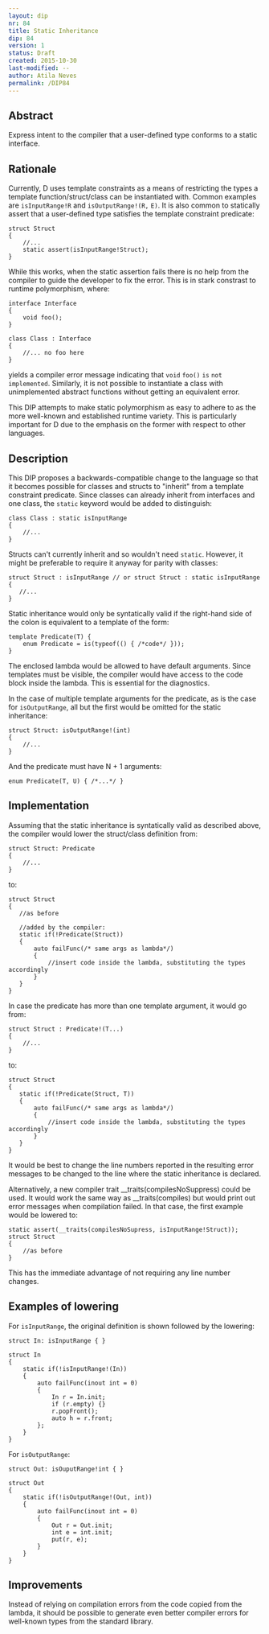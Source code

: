 ```yaml
---
layout: dip
nr: 84
title: Static Inheritance
dip: 84
version: 1
status: Draft
created: 2015-10-30
last-modified: --
author: Atila Neves
permalink: /DIP84
---
```


Abstract
--------

Express intent to the compiler that a user-defined type conforms to a
static interface.

Rationale
---------

Currently, D uses template constraints as a means of restricting the
types a template function/struct/class can be instantiated with. Common
examples are `isInputRange!R` and `isOutputRange!(R,` `E)`. It is also
common to statically assert that a user-defined type satisfies the
template constraint predicate:

``` {.D}
struct Struct
{
    //...
    static assert(isInputRange!Struct);
}
```

While this works, when the static assertion fails there is no help from
the compiler to guide the developer to fix the error. This is in stark
constrast to runtime polymorphism, where:

``` {.D}
interface Interface
{
    void foo();
}

class Class : Interface
{
    //... no foo here
}
```

yields a compiler error message indicating that `void` `foo()` `is`
`not` `implemented`. Similarly, it is not possible to instantiate a
class with unimplemented abstract functions without getting an
equivalent error.

This DIP attempts to make static polymorphism as easy to adhere to as
the more well-known and established runtime variety. This is
particularly important for D due to the emphasis on the former with
respect to other languages.

Description
-----------

This DIP proposes a backwards-compatible change to the language so that
it becomes possible for classes and structs to "inherit" from a template
constraint predicate. Since classes can already inherit from interfaces
and one class, the `static` keyword would be added to distinguish:

``` {.D}
class Class : static isInputRange
{
    //...
}
```

Structs can't currently inherit and so wouldn't need `static`. However,
it might be preferable to require it anyway for parity with classes:

``` {.D}
struct Struct : isInputRange // or struct Struct : static isInputRange
{
   //...
}
```

Static inheritance would only be syntatically valid if the right-hand
side of the colon is equivalent to a template of the form:

``` {.D}
template Predicate(T) {
    enum Predicate = is(typeof(() { /*code*/ }));
}
```

The enclosed lambda would be allowed to have default arguments. Since
templates must be visible, the compiler would have access to the code
block inside the lambda. This is essential for the diagnostics.

In the case of multiple template arguments for the predicate, as is the
case for `isOutputRange`, all but the first would be omitted for the
static inheritance:

``` {.D}
struct Struct: isOutputRange!(int)
{
    //...
}
```

And the predicate must have N + 1 arguments:

``` {.D}
enum Predicate(T, U) { /*...*/ }
```

Implementation
--------------

Assuming that the static inheritance is syntatically valid as described
above, the compiler would lower the struct/class definition from:

``` {.D}
struct Struct: Predicate
{
    //...
}
```

to:

``` {.D}
struct Struct
{
   //as before

   //added by the compiler:
   static if(!Predicate(Struct))
   {
       auto failFunc(/* same args as lambda*/)
       {
           //insert code inside the lambda, substituting the types accordingly
       }
   }
}
```

In case the predicate has more than one template argument, it would go
from:

``` {.D}
struct Struct : Predicate!(T...)
{
    //...
}
```

to:

``` {.D}
struct Struct
{
   static if(!Predicate(Struct, T))
   {
       auto failFunc(/* same args as lambda*/)
       {
           //insert code inside the lambda, substituting the types accordingly
       }
   }
}
```

It would be best to change the line numbers reported in the resulting
error messages to be changed to the line where the static inheritance is
declared.

Alternatively, a new compiler trait \_\_traits(compilesNoSuppress) could
be used. It would work the same way as \_\_traits(compiles) but would
print out error messages when compilation failed. In that case, the
first example would be lowered to:

``` {.D}
static assert(__traits(compilesNoSupress, isInputRange!Struct));
struct Struct
{
    //as before
}
```

This has the immediate advantage of not requiring any line number
changes.

Examples of lowering
--------------------

For `isInputRange`, the original definition is shown followed by the
lowering:

``` {.D}
struct In: isInputRange { }

struct In
{
    static if(!isInputRange!(In))
    {
        auto failFunc(inout int = 0)
        {
            In r = In.init;
            if (r.empty) {}
            r.popFront();
            auto h = r.front;
        };
    }
}
```

For `isOutputRange`:

``` {.D}
struct Out: isOuputRange!int { }

struct Out
{
    static if(!isOutputRange!(Out, int))
    {
        auto failFunc(inout int = 0)
        {
            Out r = Out.init;
            int e = int.init;
            put(r, e);
        }
    }
}
```

Improvements
------------

Instead of relying on compilation errors from the code copied from the
lambda, it should be possible to generate even better compiler errors
for well-known types from the standard library.

